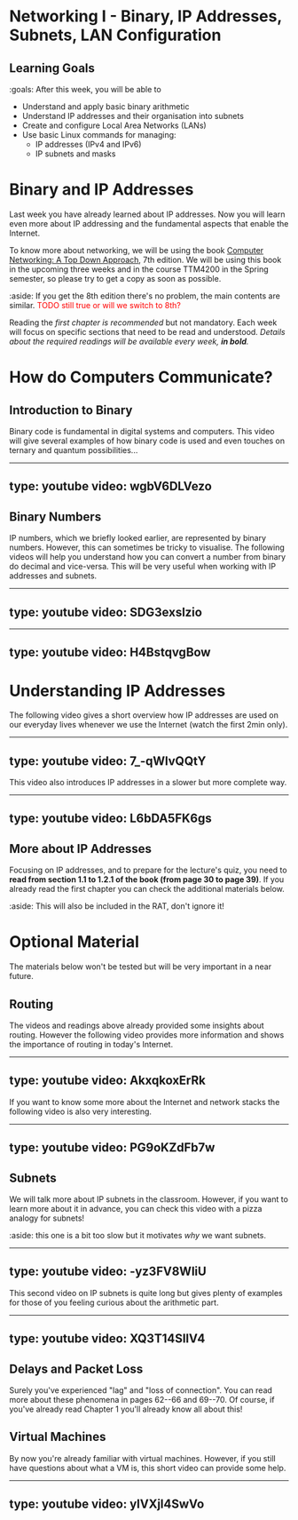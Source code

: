 # Networking I - Binary, IP Addresses, Subnets, LAN Configuration

## Learning Goals

:goals: After this week, you will be able to

- Understand and apply basic binary arithmetic
- Understand IP addresses and their organisation into subnets
- Create and configure Local Area Networks (LANs)
- Use basic Linux commands for managing:
    - IP addresses (IPv4 and IPv6)
    - IP subnets and masks

# Binary and IP Addresses

Last week you have already learned about IP addresses. Now you will learn even more about IP addressing and the fundamental aspects that enable the Internet.

To know more about networking, we will be using the book [Computer Networking: A Top Down Approach](http://gaia.cs.umass.edu/kurose_ross/index.html), 7th edition.
We will be using this book in the upcoming three weeks and in the course TTM4200 in the Spring semester, so please try to get a copy as soon as possible.

:aside: If you get the 8th edition there's no problem, the main contents are similar.
<span style="color:red">TODO still true or will we switch to 8th?</span>


Reading the *first chapter is recommended* but not mandatory.
Each week will focus on specific sections that need to be read and understood.
*Details about the required readings will be available every week, **in bold**.*

# How do Computers Communicate?

## Introduction to Binary

Binary code is fundamental in digital systems and computers.
This video will give several examples of how binary code is used and even touches on ternary and quantum possibilities...

---
type: youtube
video: wgbV6DLVezo
---

## Binary Numbers

IP numbers, which we briefly looked earlier, are represented by binary numbers.
However, this can sometimes be tricky to visualise.
The following videos will help you understand how you can convert a number from binary do decimal and vice-versa. 
This will be very useful when working with IP addresses and subnets.

---
type: youtube
video: SDG3exslzio
---

---
type: youtube
video: H4BstqvgBow
---



# Understanding IP Addresses

The following video gives a short overview how IP addresses are used on our everyday lives whenever we use the Internet (watch the first 2min only).

---
type: youtube
video: 7_-qWlvQQtY
---


This video also introduces IP addresses in a slower but more complete way.

---
type: youtube
video: L6bDA5FK6gs
---


## More about IP Addresses

Focusing on IP addresses, and to prepare for the lecture's quiz, you need to **read from section 1.1 to 1.2.1 of the book (from page 30 to page 39)**.
If you already read the first chapter you can check the additional materials below.

:aside: This will also be included in the RAT, don't ignore it!


# Optional Material

The materials below won't be tested but will be very important in a near future.

## Routing

The videos and readings above already provided some insights about routing.
However the following video provides more information and shows the importance of routing in today's Internet.

---
type: youtube
video: AkxqkoxErRk
---

If you want to know some more about the Internet and network stacks the following video is also very interesting.

---
type: youtube
video: PG9oKZdFb7w
---


## Subnets

We will talk more about IP subnets in the classroom.
However, if you want to learn more about it in advance, you can check this video with a pizza analogy for subnets!

:aside: this one is a bit too slow but it motivates _why_ we want subnets.

---
type: youtube
video: -yz3FV8WliU
---

This second video on IP subnets is quite long but gives plenty of examples for those of you feeling curious about the arithmetic part.

---
type: youtube
video: XQ3T14SIlV4
---


## Delays and Packet Loss

Surely you've experienced "lag" and "loss of connection".
You can read more about these phenomena in pages 62--66 and 69--70.
Of course, if you've already read Chapter 1 you'll already know all about this!


## Virtual Machines

By now you're already familiar with virtual machines.
However, if you still have questions about what a VM is, this short video can provide some help.


---
type: youtube
video: yIVXjl4SwVo
---

